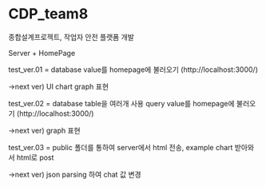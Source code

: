 # CDP_team8
종합설계프로젝트, 작업자 안전 플랫폼 개발

Server + HomePage

test_ver.01 = database value를 homepage에 불러오기 (http://localhost:3000/)

->next ver) UI chart graph 표현

test_ver.02 = database table을 여러개 사용 query value를 homepage에 불러오기 (http://localhost:3000/)

->next ver) graph 표현

test_ver.03 = public 폴더를 통하여 server에서 html 전송, example chart 받아와서 html로 post

->next ver) json parsing 하여 chat 값 변경
